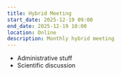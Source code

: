 ```yaml
---
title: Hybrid Meeting
start_date: 2025-12-19 09:00
end_date: 2025-12-19 10:00
location: Online
description: Monthly hybrid meeting
---
```


* Administrative stuff
* Scientific discussion
